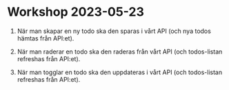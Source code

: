 # Workshop 2023-05-23

1. När man skapar en ny todo ska den sparas i vårt API (och nya todos hämtas från API:et).

2. När man raderar en todo ska den raderas från vårt API (och todos-listan refreshas från API:et).

3. När man togglar en todo ska den uppdateras i vårt API (och todos-listan refreshas från API:et).
